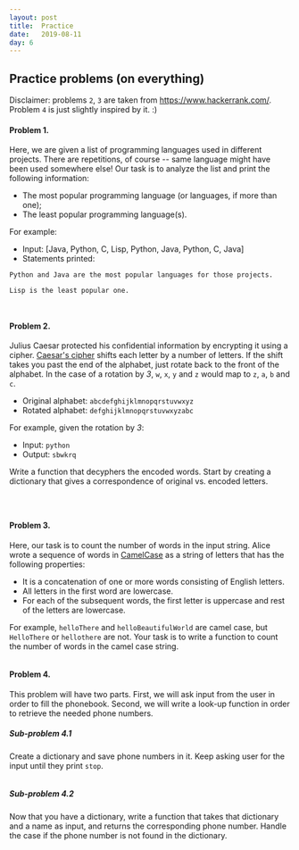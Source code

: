 ```yaml
---
layout: post
title:  Practice
date:   2019-08-11
day: 6
---
```



## Practice problems (on everything)

Disclaimer: problems `2`, `3` are taken from https://www.hackerrank.com/. Problem `4` is just slightly inspired by it. :)

#### Problem 1.

Here, we are given a list of programming languages used in different projects. There are repetitions, of course -- same language might have been used somewhere else! Our task is to analyze the list and print the following information:
* The most popular programming language (or languages, if more than one);
* The least popular programming language(s).

For example:
* Input: \[Java, Python, C, Lisp, Python, Java, Python, C, Java\]
* Statements printed:

`Python and Java are the most popular languages for those projects.`

`Lisp is the least popular one.`


```python

```


```python

```

#### Problem 2.

Julius Caesar protected his confidential information by encrypting it using a cipher. [Caesar's cipher](https://en.wikipedia.org/wiki/Caesar_cipher) shifts each letter by a number of letters. If the shift takes you past the end of the alphabet, just rotate back to the front of the alphabet. In the case of a rotation by *3*, `w`, `x`, `y` and `z` would map to `z`, `a`, `b` and `c`. 

* Original alphabet: `abcdefghijklmnopqrstuvwxyz`
* Rotated alphabet: `defghijklmnopqrstuvwxyzabc`

For example, given the rotation by *3*:

* Input: `python`
* Output: `sbwkrq`

Write a function that decyphers the encoded words. Start by creating a dictionary that gives a correspondence of original vs. encoded letters.


```python

```


```python

```


```python

```

#### Problem 3.

Here, our task is to count the number of words in the input string. Alice wrote a sequence of words in [CamelCase](https://en.wikipedia.org/wiki/Camel_case) as a string of letters that has the following properties:

* It is a concatenation of one or more words consisting of English letters.
* All letters in the first word are lowercase.
* For each of the subsequent words, the first letter is uppercase and rest of the letters are lowercase.

For example, `helloThere` and `helloBeautifulWorld` are camel case, but `HelloThere` or `hellothere` are not. Your task is to write a function to count the number of words in the camel case string.


```python

```

#### Problem 4.

This problem will have two parts. First, we will ask input from the user in order to fill the phonebook. Second, we will write a look-up function in order to retrieve the needed phone numbers.

##### Sub-problem 4.1
Create a dictionary and save phone numbers in it. Keep asking user for the input until they print `stop`.


```python

```

##### Sub-problem 4.2
Now that you have a dictionary, write a function that takes that dictionary and a name as input, and returns the corresponding phone number. Handle the case if the phone number is not found in the dictionary.


```python

```
